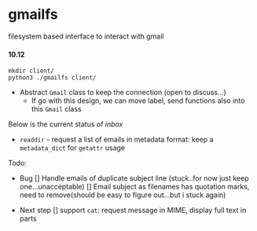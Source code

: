 # gmailfs
filesystem based interface to interact with gmail



#### 10.12
```
mkdir client/
python3 ./gmailfs client/
```
- Abstract `Gmail` class to keep the connection (open to discuss...)
    - If go with this design, we can move label, send functions also into this `Gmail` class

Below is the current status of *inbox*
- `readdir` - request a list of emails in metadata format: keep a `metadata_dict` for `getattr` usage 

Todo: 
- Bug
[] Handle emails of duplicate subject line (stuck..for now just keep one...unacceptable)
[] Email subject as filenames has quotation marks, need to remove(should be easy to figure out...but i stuck again)

- Next step
[] support `cat`: request message in MIME, display full text in parts